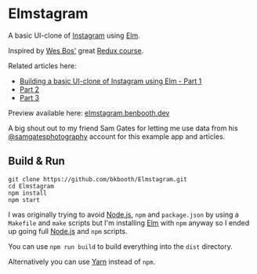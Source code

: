 # Elmstagram

A basic UI-clone of [Instagram][] using [Elm][].

Inspired by [Wes Bos'](https://twitter.com/wesbos) great [Redux course](https://learnredux.com/).

Related articles here:

- [Building a basic UI-clone of Instagram using Elm - Part 1](https://benbooth.dev/building-a-basic-ui-clone-of-instagram-using-elm-part-1/)
- [Part 2](https://benbooth.dev/building-a-basic-ui-clone-of-instagram-using-elm-part-2/)
- [Part 3](https://benbooth.dev/building-a-basic-ui-clone-of-instagram-using-elm-part-3/)

Preview available here: [elmstagram.benbooth.dev](https://elmstagram.benbooth.dev)

A big shout out to my friend Sam Gates for letting me use data from his [@samgatesphotography](https://www.instagram.com/samgatesphotography/) account for this example app and articles.

## Build & Run

```console
git clone https://github.com/bkbooth/Elmstagram.git
cd Elmstagram
npm install
npm start
```

I was originally trying to avoid [Node.js][], `npm` and `package.json` by using a `Makefile` and `make` scripts but I'm installing [Elm][] with `npm` anyway so I ended up going full [Node.js][] and `npm` scripts.

You can use `npm run build` to build everything into the `dist` directory.

Alternatively you can use [Yarn][] instead of `npm`.

[instagram]: https://www.instagram.com/ 'Instagram'
[elm]: https://elm-lang.org/ 'Elm'
[node.js]: https://nodejs.org/ 'Node.js'
[yarn]: https://yarnpkg.com/ 'Yarn'
